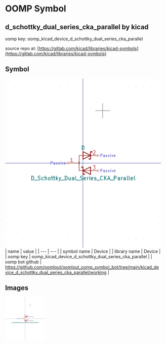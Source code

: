 # OOMP Symbol  
## d_schottky_dual_series_cka_parallel  by kicad  
  
oomp key: oomp_kicad_device_d_schottky_dual_series_cka_parallel  
  
source repo at: [https://gitlab.com/kicad/libraries/kicad-symbols](https://gitlab.com/kicad/libraries/kicad-symbols)  
## Symbol  
  
[![working.png](working_600.png)](working.png)  
| name | value | 
| --- | --- | 
| symbol name | Device | 
| library name | Device | 
| oomp key | oomp_kicad_device_d_schottky_dual_series_cka_parallel | 
| oomp bot github | https://github.com/oomlout/oomlout_oomp_symbol_bot/tree/main/kicad_device_d_schottky_dual_series_cka_parallel/working | 
## Images  
  
[![working.png](working_140.png)](working.png)  
